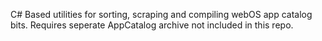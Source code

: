 C# Based utilities for sorting, scraping and compiling webOS app catalog bits.
Requires seperate AppCatalog archive not included in this repo.
